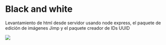 <h1>Black and white</h1>
<p>Levantamiento de html desde servidor usando node express, el paquete de edición de imágenes Jimp y el paquete creador de IDs UUID</p>
<img src='https://github.com/PauliPuli/DE-White_-_Black/assets/156126623/22180365-048f-47cc-9905-12cb3d05ed23'>
